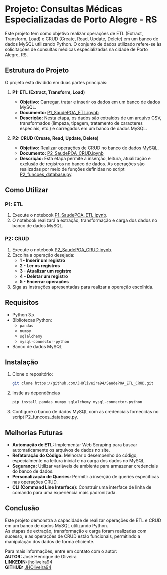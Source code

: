 # Projeto: Consultas Médicas Especializadas de Porto Alegre - RS

Este projeto tem como objetivo realizar operações de ETL (Extract, Transform, Load) e CRUD (Create, Read, Update, Delete) em um banco de dados MySQL utilizando Python. O conjunto de dados utilizado refere-se às solicitações de consultas médicas especializadas na cidade de Porto Alegre, RS.

## Estrutura do Projeto

O projeto está dividido em duas partes principais:

1. **P1: ETL (Extract, Transform, Load)**
   - **Objetivo:** Carregar, tratar e inserir os dados em um banco de dados MySQL.
   - **Documento:** [P1_SaudePOA_ETL.ipynb](P1_SaudePOA_ETL.ipynb)
   - **Descrição:** Nesta etapa, os dados são extraídos de um arquivo CSV, transformados (limpeza, tipagem, tratamento de caracteres especiais, etc.) e carregados em um banco de dados MySQL.

2. **P2: CRUD (Create, Read, Update, Delete)**
   - **Objetivo:** Realizar operações de CRUD no banco de dados MySQL.
   - **Documento:** [P2_SaudePOA_CRUD.ipynb](P2_SaudePOA_CRUD.ipynb)
   - **Descrição:** Esta etapa permite a inserção, leitura, atualização e exclusão de registros no banco de dados. As operações são realizadas por meio de funções definidas no script [P2_funcoes_database.py](P2_funcoes_database.py).

## Como Utilizar

### P1: ETL
1. Execute o notebook [P1_SaudePOA_ETL.ipynb](P1_SaudePOA_ETL.ipynb).
2. O notebook realizará a extração, transformação e carga dos dados no banco de dados MySQL.

### P2: CRUD
1. Execute o notebook [P2_SaudePOA_CRUD.ipynb](P2_SaudePOA_CRUD.ipynb).
2. Escolha a operação desejada:
   - **1 - Inserir um registro**
   - **2 - Ler os registros**
   - **3 - Atualizar um registro**
   - **4 - Deletar um registro**
   - **5 - Encerrar operações**
3. Siga as instruções apresentadas para realizar a operação escolhida.

## Requisitos

- Python 3.x
- Bibliotecas Python:
  - `pandas`
  - `numpy`
  - `sqlalchemy`
  - `mysql-connector-python`
- Banco de dados MySQL

## Instalação

1. Clone o repositório:
   ```bash
   git clone https://github.com/JHOliveira94/SaudePOA_ETL_CRUD.git
2. Instle as dependências
   ```bash
   pip install pandas numpy sqlalchemy mysql-connector-python
3. Configure o banco de dados MySQL com as credenciais fornecidas no script P2_funcoes_database.py.

## Melhorias Futuras
- **Automação de ETL:** Implementar Web Scraping para buscar automaticamente os arquivos de dados no site.
- **Refatoração do Código:** Melhorar o desempenho do código, especialmente na leitura inicial e na carga dos dados no MySQL.
- **Segurança:** Utilizar variáveis de ambiente para armazenar credenciais do banco de dados.
- **Personalização de Queries:** Permitir a inserção de queries específicas nas operações CRUD.
- **CLI (Command Line Interface):** Construir uma interface de linha de comando para uma experiência mais padronizada.

## Conclusão
Este projeto demonstra a capacidade de realizar operações de ETL e CRUD em um banco de dados MySQL utilizando Python.<br>
As etapas de extração, transformação e carga foram realizadas com sucesso, e as operações de CRUD estão funcionais, permitindo a manipulação dos dados de forma eficiente.

Para mais informações, entre em contato com o autor:<br>
**AUTOR:** José Henrique de Oliveira<br>
**LINKEDIN:** [jholiveira94](https://www.linkedin.com/in/jholiveira94/)<br>
**GITHUB:** [JHOliveira94](https://github.com/JHOliveira94)
